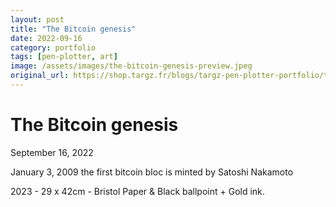 ```yaml
---
layout: post
title: "The Bitcoin genesis"
date: 2022-09-16
category: portfolio
tags: [pen-plotter, art]
image: /assets/images/the-bitcoin-genesis-preview.jpeg
original_url: https://shop.targz.fr/blogs/targz-pen-plotter-portfolio/the-bitcoin-genesis
---
```


# The Bitcoin genesis
September 16, 2022

January 3, 2009 the first bitcoin bloc is minted by Satoshi Nakamoto

2023 - 29 x 42cm - Bristol Paper & Black ballpoint + Gold ink.
